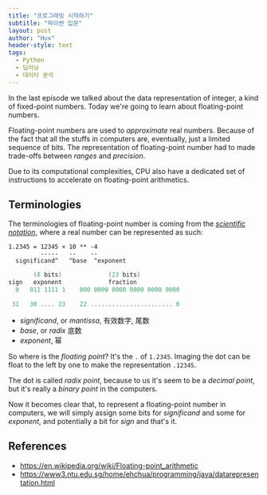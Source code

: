 ```yaml
---
title: "프로그래밍 시작하기"
subtitle: "파이썬 입문"
layout: post
author: "Hux"
header-style: text
tags:
  - Python
  - 딥러닝
  - 데이터 분석
---
```

<!-- 정리 텍스트 -->
In the last episode we talked about the data representation of integer, a kind
of fixed-point numbers. Today we're going to learn about floating-point numbers. 

Floating-point numbers are used to _approximate_ real numbers. Because of the 
fact that all the stuffs in computers are, eventually, just a limited sequence 
of bits. The representation of floating-point number had to made trade-offs 
between _ranges_ and _precision_.

Due to its computational complexities, CPU also have a dedicated set of 
instructions to accelerate on floating-point arithmetics. 
<!-- 정리 텍스트 end -->

Terminologies
-------------


The terminologies of floating-point number is coming from the 
[_scientific notation_](https://en.wikipedia.org/wiki/Scientific_notation), 
where a real number can be represented as such:

<!-- code -->
```
1.2345 = 12345 × 10 ** -4
         -----   --    --
  significand^   ^base  ^exponent
```
<!-- code end-->

<!-- code scroll -->
```cpp
       (8 bits)             (23 bits)
sign   exponent             fraction 
  0   011 1111 1    000 0000 0000 0000 0000 0000

 31   30 .... 23    22 ....................... 0
```
<!-- code scroll end-->

- _significand_, or _mantissa_, 有效数字, 尾数
- _base_, or _radix_ 底数
- _exponent_, 幂

So where is the _floating point_? It's the `.` of `1.2345`. Imaging the dot
can be float to the left by one to make the representation `.12345`.

The dot is called _radix point_, because to us it's seem to be a _decimal point_,
but it's really a _binary point_ in the computers.

Now it becomes clear that, to represent a floating-point number in computers,
we will simply assign some bits for _significand_ and some for _exponent_, and
potentially a bit for _sign_ and that's it.

References
----------

- <https://en.wikipedia.org/wiki/Floating-point_arithmetic>
- <https://www3.ntu.edu.sg/home/ehchua/programming/java/datarepresentation.html>